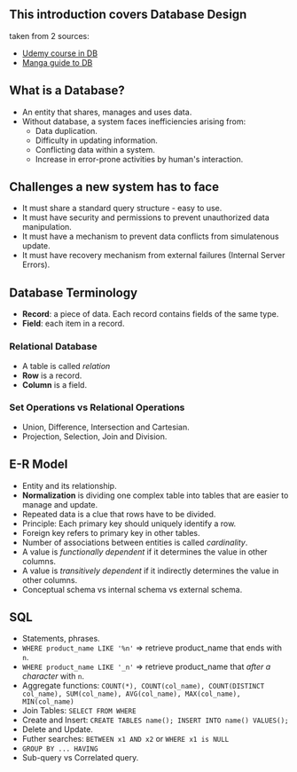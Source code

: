 ## This introduction covers Database Design
taken from 2 sources:
- [Udemy course in DB](https://www.udemy.com/course/the-ultimate-mysql-bootcamp-go-from-sql-beginner-to-expert)
- [Manga guide to DB](https://www.amazon.com/Manga-Guide-Databases-Mana-Takahashi/dp/1593271905/ref=sr_1_1?crid=1OZ4VQMG47RNR&keywords=manga+guide+to+databases&qid=1661751478&sprefix=manga+guide+to+%2Caps%2C146&sr=8-1)

## What is a Database?
- An entity that shares, manages and uses data.
- Without database, a system faces inefficiencies arising from:
  - Data duplication.
  - Difficulty in updating information.
  - Conflicting data within a system.
  - Increase in error-prone activities by human's interaction.

## Challenges a new system has to face
- It must share a standard query structure - easy to use.
- It must have security and permissions to prevent unauthorized data manipulation.
- It must have a mechanism to prevent data conflicts from simulatenous update.
- It must have recovery mechanism from external failures (Internal Server Errors).

## Database Terminology
- **Record**: a piece of data. Each record contains fields of the same type.
- **Field**: each item in a record.
### Relational Database
- A table is called *relation*
- **Row** is a record.
- **Column** is a field.
### Set Operations vs Relational Operations
- Union, Difference, Intersection and Cartesian.
- Projection, Selection, Join and Division.

## E-R Model
- Entity and its relationship.
- **Normalization** is dividing one complex table into tables that
are easier to manage and update.
- Repeated data is a clue that rows have to be divided.
- Principle: Each primary key should uniquely identify a row.
- Foreign key refers to primary key in other tables.
- Number of associations between entities is called *cardinality*.
- A value is *functionally dependent* if it determines the value in other columns.
- A value is *transitively dependent* if it indirectly determines the value in other columns.
- Conceptual schema vs internal schema vs external schema.

## SQL
- Statements, phrases.
- `WHERE product_name LIKE '%n'` => retrieve product_name that ends with `n`.
- `WHERE product_name LIKE '_n'` => retrieve product_name that *after a character* with `n`.
- Aggregate functions: `COUNT(*), COUNT(col_name), COUNT(DISTINCT col_name), SUM(col_name), AVG(col_name), MAX(col_name), MIN(col_name)`
- Join Tables: `SELECT FROM WHERE`
- Create and Insert: `CREATE TABLES name(); INSERT INTO name() VALUES();`
- Delete and Update.
- Futher searches: `BETWEEN x1 AND x2` or `WHERE x1 is NULL`
- `GROUP BY ... HAVING`
- Sub-query vs Correlated query.

